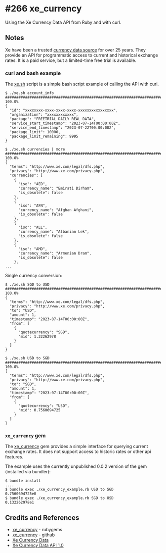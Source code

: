 # #266 xe_currency

Using the Xe Currency Data API from Ruby and with curl.

## Notes

Xe have been a trusted [currency data source](https://www.xe.com/xecurrencydata/) for over 25 years.
They provide an API for programmatic access to current and historical exchange rates.
It is a paid service, but a limited-time free trial is available.

### curl and bash example

The [xe.sh](./xe.sh) script is a simple bash script example of calling the API with curl.

    $ ./xe.sh account_info
    ######################################################################## 100.0%
    {
      "id": "xxxxxxxx-xxxx-xxxx-xxxx-xxxxxxxxxxxxxxxx",
      "organization": "xxxxxxxxxxxx",
      "package": "FREETRIAL_DAILY_REAL_DATA",
      "service_start_timestamp": "2023-07-14T00:00:00Z",
      "service_end_timestamp": "2023-07-22T00:00:00Z",
      "package_limit": 10000,
      "package_limit_remaining": 9995
    }

    $ ./xe.sh currencies | more
    ######################################################################## 100.0%
    {
      "terms": "http://www.xe.com/legal/dfs.php",
      "privacy": "http://www.xe.com/privacy.php",
      "currencies": [
        {
          "iso": "AED",
          "currency_name": "Emirati Dirham",
          "is_obsolete": false
        },
        {
          "iso": "AFN",
          "currency_name": "Afghan Afghani",
          "is_obsolete": false
        },
        {
          "iso": "ALL",
          "currency_name": "Albanian Lek",
          "is_obsolete": false
        },
        {
          "iso": "AMD",
          "currency_name": "Armenian Dram",
          "is_obsolete": false
        },
    ...

Single currency conversion:

    $ ./xe.sh SGD to USD
    ######################################################################## 100.0%
    {
      "terms": "http://www.xe.com/legal/dfs.php",
      "privacy": "http://www.xe.com/privacy.php",
      "to": "USD",
      "amount": 1,
      "timestamp": "2023-07-14T00:00:00Z",
      "from": [
        {
          "quotecurrency": "SGD",
          "mid": 1.32262978
        }
      ]
    }

    $ ./xe.sh USD to SGD
    ######################################################################## 100.0%
    {
      "terms": "http://www.xe.com/legal/dfs.php",
      "privacy": "http://www.xe.com/privacy.php",
      "to": "SGD",
      "amount": 1,
      "timestamp": "2023-07-14T00:00:00Z",
      "from": [
        {
          "quotecurrency": "USD",
          "mid": 0.7560694725
        }
      ]
    }

### `xe_currency` gem

The [xe_currency](https://github.com/degica/xe_currency) gem provides a simple interface for querying current exchange rates.
It does not support access to historic rates or other api features.

The example uses the currently unpublished 0.0.2 version of the gem (installed via bundler):

    $ bundle install
    ....
    $ bundle exec ./xe_currency_example.rb USD to SGD
    0.7560694725e0
    $ bundle exec ./xe_currency_example.rb SGD to USD
    0.132262978e1

## Credits and References

* [xe_currency](https://rubygems.org/gems/xe_currency) - rubygems
* [xe_currency](https://github.com/degica/xe_currency) - github
* [Xe Currency Data](https://www.xe.com/xecurrencydata/)
* [Xe Currency Data API 1.0](https://xecdapi.xe.com/docs/v1/)
